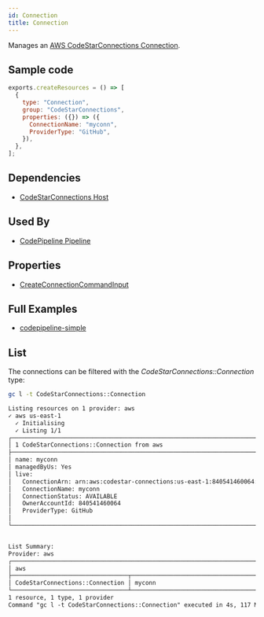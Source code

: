 ```yaml
---
id: Connection
title: Connection
---
```


Manages an [AWS CodeStarConnections Connection](https://docs.aws.amazon.com/codestar-connections/latest/APIReference/Welcome.html).

## Sample code

```js
exports.createResources = () => [
  {
    type: "Connection",
    group: "CodeStarConnections",
    properties: ({}) => ({
      ConnectionName: "myconn",
      ProviderType: "GitHub",
    }),
  },
];
```

## Dependencies

- [CodeStarConnections Host](./Host.md)

## Used By

- [CodePipeline Pipeline](../CodePipeline/Pipeline.md)

## Properties

- [CreateConnectionCommandInput](https://docs.aws.amazon.com/AWSJavaScriptSDK/v3/latest/clients/client-codestar-connections/interfaces/createconnectioncommandinput.html)

## Full Examples

- [codepipeline-simple](https://github.com/grucloud/grucloud/tree/main/examples/aws/CodeConnection/codepipeline-simple)

## List

The connections can be filtered with the _CodeStarConnections::Connection_ type:

```sh
gc l -t CodeStarConnections::Connection
```

```txt
Listing resources on 1 provider: aws
✓ aws us-east-1
  ✓ Initialising
  ✓ Listing 1/1
┌─────────────────────────────────────────────────────────────────────────────────────────┐
│ 1 CodeStarConnections::Connection from aws                                              │
├─────────────────────────────────────────────────────────────────────────────────────────┤
│ name: myconn                                                                            │
│ managedByUs: Yes                                                                        │
│ live:                                                                                   │
│   ConnectionArn: arn:aws:codestar-connections:us-east-1:840541460064:connection/6ba9de… │
│   ConnectionName: myconn                                                                │
│   ConnectionStatus: AVAILABLE                                                           │
│   OwnerAccountId: 840541460064                                                          │
│   ProviderType: GitHub                                                                  │
│                                                                                         │
└─────────────────────────────────────────────────────────────────────────────────────────┘


List Summary:
Provider: aws
┌────────────────────────────────────────────────────────────────────────────────────────┐
│ aws                                                                                    │
├─────────────────────────────────┬──────────────────────────────────────────────────────┤
│ CodeStarConnections::Connection │ myconn                                               │
└─────────────────────────────────┴──────────────────────────────────────────────────────┘
1 resource, 1 type, 1 provider
Command "gc l -t CodeStarConnections::Connection" executed in 4s, 117 MB
```
